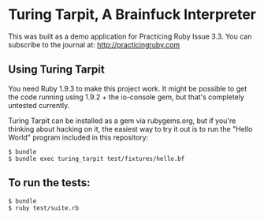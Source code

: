 # Turing Tarpit, A Brainfuck Interpreter

This was built as a demo application for Practicing Ruby Issue 3.3. You can
subscribe to the journal at: http://practicingruby.com

## Using Turing Tarpit

You need Ruby 1.9.3 to make this project work. It might be possible to get the
code running using 1.9.2 + the io-console gem, but that's completely untested
currently.

Turing Tarpit can be installed as a gem via rubygems.org, but if you're thinking
about hacking on it, the easiest way to try it out is to run the "Hello World"
program included in this repository:

    $ bundle
    $ bundle exec turing_tarpit test/fixtures/hello.bf

## To run the tests:

    $ bundle
    $ ruby test/suite.rb
